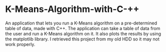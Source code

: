 # K-Means-Algorithm-with-C-++
An application that lets you run a K-Means algorithm on a pre-determined table of data, made with C++.
The application can take a table of data from the user and run a K-Means algorithm on it. It also plots the results by using the matplotlib library.
I retrieved this project from my old HDD so it may not work properly.
